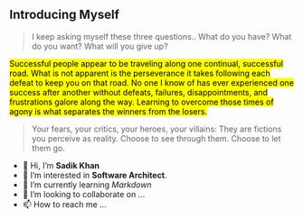 ## Introducing Myself


> I keep asking myself these three questions.. What do you have? What do you want? What will you give up?

<mark>Successful people appear to be traveling along one continual, successful road. What is not apparent is the perseverance it takes following each defeat to keep you on that road. No one I know of has ever experienced one success after another without defeats, failures, disappointments, and frustrations galore along the way. Learning to overcome those times of agony is what separates the winners from the losers.</mark>

> Your fears, your critics, your heroes, your villains: They are fictions you perceive as reality. Choose to see through them. Choose to let them go.

- 👋 Hi, I’m **Sadik Khan**
- 👀 I’m interested in __Software Architect__.
- 🌱 I’m currently learning _Markdown_
- 💞️ I’m looking to collaborate on ...
- 📫 How to reach me ...

<!---
TechICS-Sadik/TechICS-Sadik is a ✨ special ✨ repository because its `README.md` (this file) appears on your GitHub profile.
You can click the Preview link to take a look at your changes.
--->
